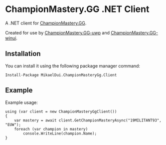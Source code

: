 # ChampionMastery.GG .NET Client
A .NET client for [ChampionMastery.GG](https://github.com/Derpthemeus/ChampionMastery.GG). 

Created for use by [ChampionMastery.GG-uwp](https://github.com/mikaeldui/ChampionMastery.GG-uwp) and [ChampionMastery.GG-winui](https://github.com/mikaeldui/ChampionMastery.GG-winui).

## Installation
You can install it using the following package manager command:

    Install-Package MikaelDui.ChampionMasteryGg.Client
  
## Example
Example usage:

    using (var client = new ChampionMasteryGgClient())
    {
        var mastery = await client.GetChampionMasteryAsync("19MILITANT93", "EUW");
        foreach (var champion in mastery)
            console.WriteLine(champion.Name);
    }
